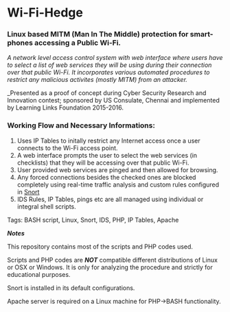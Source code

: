 # Wi-Fi-Hedge #
### Linux based MITM (Man In The Middle) protection for smart-phones accessing a Public Wi-Fi. ###


_A network level access control system with web interface where users have to select a list of web services they will be using during their connection over that public Wi-Fi. It incorporates various automated procedures to restrict any malicious activites (mostly MITM) from an attacker._

_Presented as a proof of concept during Cyber Security Research and Innovation contest; sponsored by US Consulate, Chennai and implemented by Learning Links Foundation  2015-2016.

### Working Flow and Necessary Informations: ###

 1. Uses IP Tables to initally restrict any Internet access once a user connects to the Wi-Fi access point.
 2. A web interface prompts the user to select the web services (in checklists) that they will be accessing over that public Wi-Fi.
 3. User provided web services are pinged and then allowed for browsing. 
 4. Any forced connections besides the checked ones are blocked completely using real-time traffic analysis and custom rules configured in [Snort](https://www.snort.org/)  
 5. IDS Rules, IP Tables, pings etc are all managed using individual or integral shell scripts. 
 
 Tags: BASH script, Linux, Snort, IDS, PHP, IP Tables, Apache

***Notes***

This repository contains most of the scripts and PHP codes used.

Scripts and PHP codes are ***NOT*** compatible different distributions of Linux or OSX or Windows. It is only for analyzing the procedure and strictly for educational purposes.

Snort is installed in its default configurations.

Apache server is required on a Linux machine for PHP->BASH functionality. 
